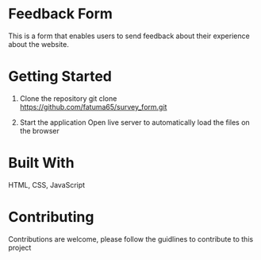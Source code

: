 # Feedback Form
This is a form that enables users to send feedback about their experience about the website.

# Getting Started
1. Clone the repository
git clone https://github.com/fatuma65/survey_form.git

2. Start the application
Open live server to automatically load the files on the browser

# Built With
HTML,
CSS,
JavaScript

# Contributing
Contributions are welcome, please follow the guidlines to contribute to this project